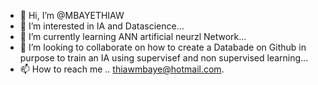 - 👋 Hi, I’m @MBAYETHIAW
- 👀 I’m interested in IA and Datascience...
- 🌱 I’m currently learning ANN artificial neurzl Network...
- 💞️ I’m looking to collaborate on how to create a Databade on Github in purpose to train an IA using supervisef and non supervised learning...
- 📫 How to reach me .. thiawmbaye@hotmail.com.

<!---
MBAYETHIAW/MBAYETHIAW is a ✨ special ✨ repository because its `README.md` (this file) appears on your GitHub profile.
You can click the Preview link to take a look at your changes.
--->
